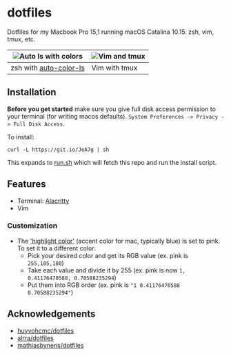 # dotfiles

Dotfiles for my Macbook Pro 15,1 running macOS Catalina 10.15. zsh, vim, tmux, etc.

| ![Auto ls with colors](https://user-images.githubusercontent.com/15176096/71632895-ff0d0980-2bde-11ea-966f-65e5d564361f.png) | ![Vim and tmux](https://user-images.githubusercontent.com/15176096/71633424-2f09dc00-2be2-11ea-9c15-a4f492b7ea68.png) |
| ---------------------------------------------------------------------------------------------------------------------------- | --------------------------------------------------------------------------------------------------------------------- |
| zsh with [auto-color-ls](https://github.com/gretzky/auto-color-ls)                                                           | Vim with tmux                                                                                                         |

## Installation

**Before you get started** make sure you give full disk access permission to your terminal (for writing macos defaults). `System Preferences -> Privacy -> Full Disk Access`.

To install:

`curl -L https://git.io/JeA7g | sh`

This expands to [run.sh](https://github.com/gretzky/dotfiles/blob/master/run.sh) which will fetch this repo and run the install script.

## Features

-   Terminal: [Alacritty](https://github.com/jwilm/alacritty)
-   Vim

### Customization

-   The ['highlight color'](https://github.com/gretzky/dotfiles/blob/ad8580a0898c416528cc44e451cc36044d4c299a/macos/.macos#L22-L23) (accent color for mac, typically blue) is set to pink. To set it to a different color:
    -   Pick your desired color and get its RGB value (ex. pink is `255,105,180`)
    -   Take each value and divide it by 255 (ex. pink is now `1, 0.41176470588, 0.70588235294`)
    -   Put them into RGB order (ex. pink is `"1 0.41176470588 0.70588235294"`)

## Acknowledgements

-   [huyvohcmc/dotfiles](https://github.com/huyvohcmc/dotfiles)
-   [alrra/dotfiles](https://github.com/alrra/dotfiles)
-   [mathiasbynens/dotfiles](https://github.com/mathiasbynens/dotfiles)
